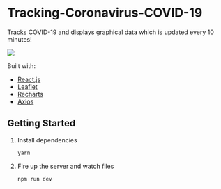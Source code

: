 # Tracking-Coronavirus-COVID-19

Tracks COVID-19 and displays graphical data which is updated every 10 minutes!

![](https://media.giphy.com/media/J26WZnZmNRm6goNEa4/giphy.gif)

Built with:

- [React.js](https://reactjs.org/)
- [Leaflet](https://leafletjs.com/)
- [Recharts](http://recharts.org/en-US/)
- [Axios](https://github.com/axios/axios)

## Getting Started

1. Install dependencies

   ```bash
   yarn
   ```

2. Fire up the server and watch files

   ```bash
   npm run dev
   ```
